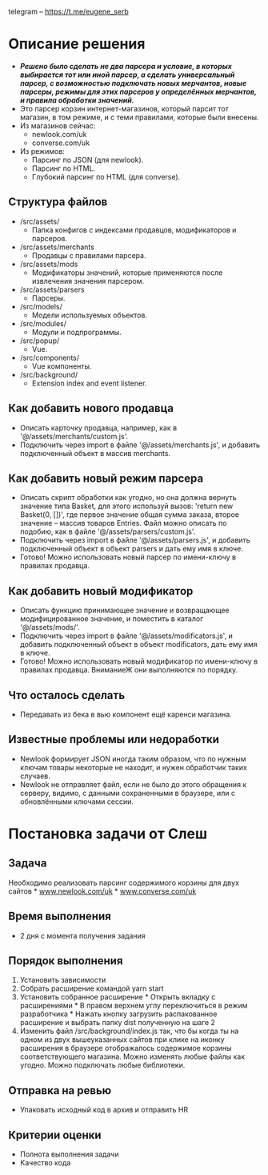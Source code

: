 
telegram – https://t.me/eugene_serb

# Описание решения
  * ***Решено было сделать не два парсера и условие, в которых выбирается
    тот или иной парсер, а сделать универсальный парсер, с возможностью
    подключать новых мерчантов, новые парсеры, режимы для этих парсеров
    у определённых мерчантов, и правила обработки значений.***
  * Это парсер корзин интернет-магазинов, который парсит тот магазин,
    в том режиме, и с теми правилами, которые были внесены.
  * Из магазинов сейчас:
      * newlook.com/uk
      * converse.com/uk
  * Из режимов:
      * Парсинг по JSON (для newlook).
      * Парсинг по HTML.
      * Глубокий парсинг по HTML (для converse).

## Структура файлов
  * /src/assets/
    * Папка конфигов с индексами продавцов, модификаторов и парсеров.
  * /src/assets/merchants
    * Продавцы с правилами парсера.
  * /src/assets/mods
    * Модификаторы значений, которые применяются после
      извлечения значения парсером.
  * /src/assets/parsers
    * Парсеры.
  * /src/models/
    * Модели используемых объектов.
  * /src/modules/
    * Модули и подпрограммы.
  * /src/popup/
    * Vue.
  * /src/components/
    * Vue компоненты.
  * /src/background/
    * Extension index and event listener.

## Как добавить нового продавца
  * Описать карточку продавца, например, как в '@/assets/merchants/custom.js'.
  * Подключить через import в  файле '@/assets/merchants.js',
    и добавить подключенный объект в массив merchants.

## Как добавить новый режим парсера
  * Описать скрипт обработки как угодно, но она должна вернуть
    значение типа Basket, для этого используй вызов:
    'return new Basket(0, [])', где первое значение общая сумма заказа,
    второе значение – массив товаров Entries.
    Файл можно описать по подобию, как в файле '@/assets/parsers/custom.js'.
  * Подключить через import в файле '@/assets/parsers.js',
    и добавить подключенный объект в объект parsers и дать
    ему имя в ключе.
  * Готово! Можно использовать новый парсер по имени-ключу
    в правилах продавца.

## Как добавить новый модификатор
  * Описать функцию принимающее значение и возвращающее модифицированное
    значение, и поместить в каталог '@/assets/mods/'.
  * Подключить через import в  файле '@/assets/modificators.js',
    и добавить подключенный объект в объект modificators, дать ему имя в ключе.
  * Готово! Можно использовать новый модификатор по имени-ключу
    в правилах продавца. ВниманиеЖ они выполняются по порядку.

## Что осталось сделать
  * Передавать из бека в вью компонент ещё каренси магазина.

## Известные проблемы или недоработки
  * Newlook формирует JSON иногда таким образом, что по нужным ключам
    товары некоторые не находит, и нужен обработчик таких случаев.
  * Newlook не отправляет файл, если не было до этого обращения к серверу,
    видимо, с данными сохраненными в браузере, или с обновлёнными ключами сессии.

# Постановка задачи от Слеш

## Задача
  Необходимо реализовать парсинг содержимого корзины для двух сайтов
    * www.newlook.com/uk
    * www.converse.com/uk

## Время выполнения
  * 2 дня с момента получения задания

## Порядок выполнения
  1. Установить зависимости
  2. Собрать расширение командой yarn start
  3. Установить собранное расширение 
    * Открыть вкладку с расширениями
    * В правом верхнем углу переключиться в режим разработчика
    * Нажать кнопку загрузить распакованное расширение и выбрать папку dist полученную на шаге 2
  4. Изменить файл /src/background/index.js так, что бы когда ты на одном из двух вышеуказанных сайтов
    при клике на иконку расширения в браузере отображалось содержимое корзины соответствующего магазина.
    Можно изменять любые файлы как угодно. Можно подключать любые библиотеки.

## Отправка на ревью
  * Упаковать исходный код в архив и отправить HR

## Критерии оценки
  * Полнота выполнения задачи
  * Качество кода

